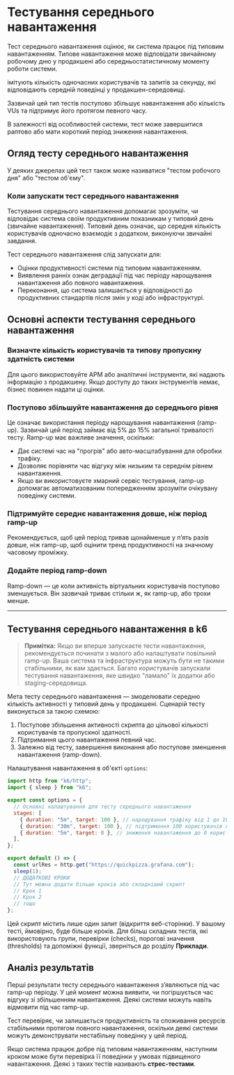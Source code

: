 # Тестування середнього навантаження

Тест середнього навантаження оцінює, як система працює під типовим навантаженням. Типове навантаження може відповідати звичайному робочому дню у продакшені або середньостатистичному моменту роботи системи.

імітують кількість одночасних користувачів та запитів за секунду, які відповідають середній поведінці у продакшен-середовищі.

Зазвичай цей тип тестів поступово збільшує навантаження або кількість VUs та підтримує його протягом певного часу.

В залежності від особливостей системи, тест може завершитися раптово або мати короткий період зниження навантаження.

## Огляд тесту середнього навантаження

У деяких джерелах цей тест також може називатися "тестом робочого дня" або "тестом об'єму".

### Коли запускати тест середнього навантаження

Тестування середнього навантаження допомагає зрозуміти, чи відповідає система своїм продуктивним показникам у типовий день (звичайне навантаження). Типовий день означає, що середня кількість користувачів одночасно взаємодіє з додатком, виконуючи звичайні завдання.

Тест середнього навантаження слід запускати для:

- Оцінки продуктивності системи під типовим навантаженням.
- Виявлення ранніх ознак деградації під час періоду нарощування навантаження або повного навантаження.
- Переконання, що система залишається у відповідності до продуктивних стандартів після змін у коді або інфраструктурі.

## Основні аспекти тестування середнього навантаження

### Визначте кількість користувачів та типову пропускну здатність системи

Для цього використовуйте APM або аналітичні інструменти, які надають інформацію з продакшену. Якщо доступу до таких інструментів немає, бізнес повинен надати ці оцінки.

### Поступово збільшуйте навантаження до середнього рівня

Це означає використання періоду нарощування навантаження (ramp-up).
Зазвичай цей період займає від 5% до 15% загальної тривалості тесту. Ramp-up має важливе значення, оскільки:

- Дає системі час на "прогрів" або авто-масштабування для обробки трафіку.
- Дозволяє порівняти час відгуку між низьким та середнім рівнем навантаження.
- Якщо ви використовуєте хмарний сервіс тестування, ramp-up допомагає автоматизованим попередженням зрозуміти очікувану поведінку системи.

### Підтримуйте середнє навантаження довше, ніж період ramp-up

Рекомендується, щоб цей період тривав щонайменше у п’ять разів довше, ніж ramp-up, щоб оцінити тренд продуктивності на значному часовому проміжку.

### Додайте період ramp-down

Ramp-down — це коли активність віртуальних користувачів поступово зменшується. Він зазвичай триває стільки ж, як ramp-up, або трохи менше.

---

## Тестування середнього навантаження в k6

> **Примітка:** Якщо ви вперше запускаєте тести навантаження, рекомендується починати з малого або налаштувати повільний ramp-up. Ваша система та інфраструктура можуть бути не такими стабільними, як вам здається. Багато користувачів запускали тестування навантаження, яке швидко "ламало" їх додатки або staging-середовища.

Мета тесту середнього навантаження — змоделювати середню кількість активності у типовий день у продакшені. Сценарій тесту виконується за такою схемою:

1. Поступове збільшення активності скрипта до цільової кількості користувачів та пропускної здатності.
2. Підтримання цього навантаження певний час.
3. Залежно від тесту, завершення виконання або поступове зменшення навантаження (ramp-down).

Налаштування навантаження в об'єкті `options`:

```javascript
import http from "k6/http";
import { sleep } from "k6";

export const options = {
  // Основні налаштування для тесту середнього навантаження
  stages: [
    { duration: "5m", target: 100 }, // нарощування трафіку від 1 до 100 користувачів за 5 хвилин
    { duration: "30m", target: 100 }, // підтримання 100 користувачів протягом 30 хвилин
    { duration: "5m", target: 0 }, // зниження навантаження до 0 користувачів
  ],
};

export default () => {
  const urlRes = http.get("https://quickpizza.grafana.com");
  sleep(1);
  // ДОДАТКОВІ КРОКИ
  // Тут можна додати більше кроків або складніший скрипт
  // Крок 1
  // Крок 2
  // тощо
};
```

Цей скрипт містить лише один запит (відкриття веб-сторінки). У вашому тесті, ймовірно, буде більше кроків. Для більш складних тестів, які використовують групи, перевірки (checks),
порогові значення (thresholds) та допоміжні функції, зверніться до розділу **Приклади**.

## Аналіз результатів

Перші результати тесту середнього навантаження з’являються під час ramp-up періоду. У цей момент можна виявити, чи погіршується час відгуку зі збільшенням навантаження. Деякі системи можуть навіть відмовити під час ramp-up.

Тест перевіряє, чи залишається продуктивність та споживання ресурсів стабільними протягом повного навантаження, оскільки деякі системи можуть демонструвати нестабільну поведінку у цей період.

Якщо система працює добре під типовим навантаженням, наступним кроком може бути перевірка її поведінки у умовах підвищеного навантаження. Деякі з таких тестів називають **стрес-тестами**.
